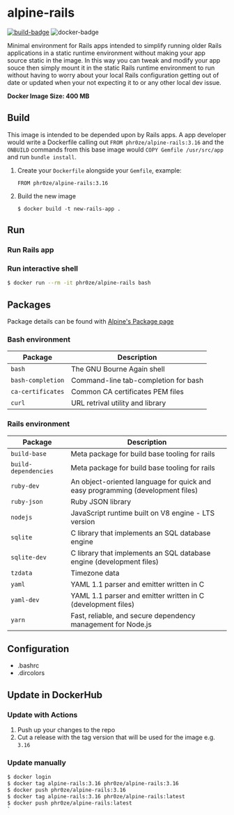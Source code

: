 alpine-rails
====================================================================================================
[![build-badge](https://github.com/phR0ze/alpine-rails/workflows/Build%20Docker%20Image/badge.svg)](https://github.com/phR0ze/alpine-rails/actions)
![docker-badge](https://img.shields.io/docker/v/phr0ze/alpine-rails?label=Docker%20Image)

Minimal environment for Rails apps intended to simplify running older Rails applications in a static 
runtime environment without making your app source static in the image. In this way you can tweak and 
modify your app souce then simply mount it in the static Rails runtime environment to run without 
having to worry about your local Rails configuration getting out of date or updated when your not 
expecting it to or any other local dev issue.

**Docker Image Size: 400 MB**

## Build
This image is intended to be depended upon by Rails apps. A app developer would write a Dockerfile 
calling out `FROM phr0ze/alpine-rails:3.16` and the `ONBUILD` commands from this base image would 
`COPY Gemfile /usr/src/app` and run `bundle install`.

1. Create your `Dockerfile` alongside your `Gemfile`, example:
   ```
   FROM phr0ze/alpine-rails:3.16
   ```
2. Build the new image
   ```
   $ docker build -t new-rails-app .
   ```

## Run

### Run Rails app

### Run interactive shell
```bash
$ docker run --rm -it phr0ze/alpine-rails bash
```

## Packages
Package details can be found with [Alpine's Package page](https://pkgs.alpinelinux.org/packages)

### Bash environment
| Package                   | Description
| ------------------------- | ------------------------------------------
| `bash`                    | The GNU Bourne Again shell
| `bash-completion`         | Command-line tab-completion for bash
| `ca-certificates`         | Common CA certificates PEM files
| `curl`                    | URL retrival utility and library

### Rails environment
| Package                   | Description
| ------------------------- | ------------------------------------------
| `build-base`              | Meta package for build base tooling for rails
| `build-dependencies`      | Meta package for build base tooling for rails
| `ruby-dev`                | An object-oriented language for quick and easy programming (development files)
| `ruby-json`               | Ruby JSON library
| `nodejs`                  | JavaScript runtime built on V8 engine - LTS version
| `sqlite`                  | C library that implements an SQL database engine
| `sqlite-dev`              | C library that implements an SQL database engine (development files)
| `tzdata`                  | Timezone data
| `yaml`                    | YAML 1.1 parser and emitter written in C
| `yaml-dev`                | YAML 1.1 parser and emitter written in C (development files)
| `yarn`                    | Fast, reliable, and secure dependency management for Node.js

## Configuration
* .bashrc
* .dircolors

## Update in DockerHub

### Update with Actions
1. Push up your changes to the repo
2. Cut a release with the tag version that will be used for the image e.g. `3.16`

### Update manually
```bash
$ docker login
$ docker tag alpine-rails:3.16 phr0ze/alpine-rails:3.16
$ docker push phr0ze/alpine-rails:3.16
$ docker tag alpine-rails:3.16 phr0ze/alpine-rails:latest
$ docker push phr0ze/alpine-rails:latest
`
